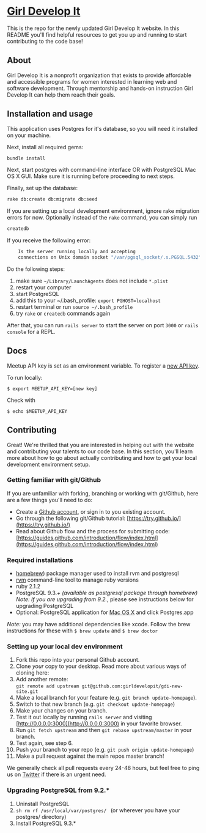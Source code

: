 # [Girl Develop It](http://girl-develop-it.herokuapp.com)

This is the repo for the newly updated Girl Develop It website. In this README you'll find helpful resources to get you up and running to start contributing to the code base!


## About

Girl Develop It is a nonprofit organization that exists to provide affordable and accessible programs for women interested in learning web and software development. Through mentorship and hands-on instruction Girl Develop It can help them reach their goals.


## Installation and usage

This application uses Postgres for it's database, so you will need it installed on your machine. 

Next, install all required gems:

```sh
bundle install
```

Next, start postgres with command-line interface OR with PostgreSQL Mac OS X GUI. Make sure it is running before proceeding to next steps.

Finally, set up the database:

```sh
rake db:create db:migrate db:seed
```

If you are setting up a local development environment, ignore rake migration errors for now. Optionally instead of the `rake` command, you can simply run

```sh
createdb
```

If you receive the following error:

```sh
	Is the server running locally and accepting
	connections on Unix domain socket "/var/pgsql_socket/.s.PGSQL.5432"?
```

Do the following steps:
1. make sure `~/Library/LaunchAgents` does not include `*.plist`
2. restart your computer
3. start PostgreSQL
4. add this to your ~/.bash_profile: `export PGHOST=localhost`
5. restart terminal or run `source ~/.bash_profile`
6. try `rake` or `createdb` commands again

After that, you can run `rails server` to start the server on port `3000` or `rails console` for a REPL.


## Docs

Meetup API key is set as an environment variable. To register a [new API key](https://secure.meetup.com/meetup_api/key/).

To run locally:
```
$ export MEETUP_API_KEY=[new key]
```

Check with
```
$ echo $MEETUP_API_KEY
```


## Contributing

Great! We're thrilled that you are interested in helping out with the website and contributing your talents to our code base. In this section, you'll learn more about how to go about actually contributing and how to get your local development environment setup.

### Getting familiar with git/Github

If you are unfamiliar with forking, branching or working with git/Github, here are a few things you'll need to do:

- Create a [Github account](https://github.com/join), or sign in to you existing account.
- Go through the following git/Github tutorial: [https://try.github.io/](https://try.github.io/)
- Read about Github flow and the process for submitting code: [https://guides.github.com/introduction/flow/index.html](https://guides.github.com/introduction/flow/index.html)

### Required installations
* [homebrew](http://brew.sh/)) package manager used to install rvm and postgresql
* [rvm](http://rvm.io/) command-line tool to manage ruby versions
* ruby 2.1.2
* PostgreSQL 9.3.*+ (available as postgresql package through homebrew) *Note:* If you are upgrading from 9.2.*, please see instructions below for upgrading PostgreSQL
* Optional: PostgreSQL application for [Mac OS X](http://www.postgresql.org/download/macosx/) and click Postgres.app

*Note:* you may have additional dependencies like xcode. Follow the brew instructions for these with `$ brew update` and `$ brew doctor`

### Setting up your local dev environment

1. Fork this repo into your personal Github account.
2. Clone _your_ copy to your desktop. Read more about various ways of cloning here: []()
3. Add another remote:  
   `git remote add upstream git@github.com:girldevelopit/gdi-new-site.git`
4. Make a local branch for your feature (e.g. `git branch update-homepage`).
5. Switch to that new branch (e.g. `git checkout update-homepage`)
5. Make your changes on your branch.
6. Test it out locally by running `rails server` and visiting [http://0.0.0.0:3000](http://0.0.0.0:3000) in your favorite browser.
7. Run `git fetch upstream` and then `git rebase upstream/master` in your branch.
8. Test again, see step 6.
9. Push your branch to your repo (e.g. `git push origin update-homepage`)
10. Make a pull request against the main repos master branch!

We generally check all pull requests every 24-48 hours, but feel free to ping us on [Twitter](http://twitter.com/girldevelopit) if there is an urgent need.

### Upgrading PostgreSQL from 9.2.*

1. Uninstall PostgreSQL
2. ```sh rm rf /usr/local/var/postgres/ ``` (or wherever you have your postgres/ directory)
3. Install PostgreSQL 9.3.*